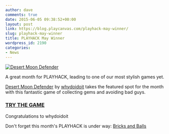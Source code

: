 ```yaml
---
author: dave
comments: true
date: 2015-06-05 09:38:52+00:00
layout: post
link: https://blog.playcanvas.com/playhack-may-winner/
slug: playhack-may-winner
title: PLAYHACK May Winner
wordpress_id: 2190
categories:
- News
---
```


[![Desert Moon Defender](https://blog.playcanvas.com/wp-content/uploads/2015/06/desert-defender-small.png)](http://playcanv.as/p/LxkNoQ1D)

A great month for PLAYHACK, leading to one of our most stylish games yet.

[Desert Moon Defender](https://playcanvas.com/project/346780/overview/desert-moon-defender) by [whydoidoit](https://playcanvas.com/whydoidoit) takes the featured spot for the month with this fantastic game of collecting gems and avoiding bad guys.


### [TRY THE GAME](http://playcanv.as/p/LxkNoQ1D)


Congratulations to whydoidoit

Don't forget this month's PLAYHACK is under way: [Bricks and Balls](https://playcanvas.com/project/347704/overview/playhack-june-15)



